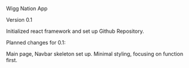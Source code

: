 Wigg Nation App

Version 0.1 

Initialized react framework and set up Github Repository.

Planned changes for 0.1:

Main page, Navbar skeleton set up. Minimal styling, focusing on function first.
